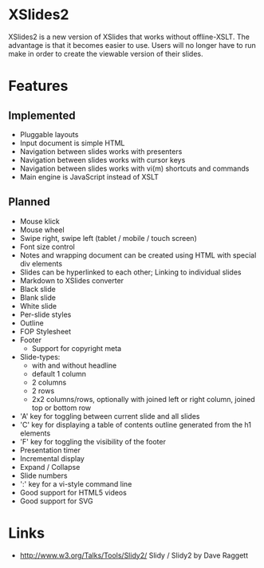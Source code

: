# XSlides2

XSlides2 is a new version of XSlides that works without offline-XSLT.
The advantage is that it becomes easier to use.
Users will no longer have to run make in order to create the viewable version of their slides.

# Features

## Implemented
- Pluggable layouts
- Input document is simple HTML
- Navigation between slides works with presenters
- Navigation between slides works with cursor keys
- Navigation between slides works with vi(m) shortcuts and commands
- Main engine is JavaScript instead of XSLT

## Planned
- Mouse klick
- Mouse wheel
- Swipe right, swipe left (tablet / mobile / touch screen)
- Font size control
- Notes and wrapping document can be created using HTML with special div elements
- Slides can be hyperlinked to each other; Linking to individual slides
- Markdown to XSlides converter
- Black slide
- Blank slide
- White slide
- Per-slide styles
- Outline
- FOP Stylesheet
- Footer
  - Support for copyright meta
- Slide-types:
  - with and without headline
  - default 1 column
  - 2 columns
  - 2 rows
  - 2x2 columns/rows, optionally with joined left or right column, joined top or bottom row
- 'A' key for toggling between current slide and all slides
- 'C' key for displaying a table of contents outline generated from the h1 elements
- 'F' key for toggling the visibility of the footer
- Presentation timer
- Incremental display
- Expand / Collapse
- Slide numbers
- ':' key for a vi-style command line
- Good support for HTML5 videos
- Good support for SVG

# Links
- http://www.w3.org/Talks/Tools/Slidy2/ Slidy / Slidy2 by Dave Raggett
